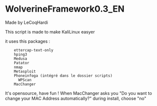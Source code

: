 # WolverineFramework0.3_EN

Made by LeCoqHardi


This script is made to make KaliLinux easyer

it uses this packages :

        ettercap-text-only
        hping3
        Medusa
        Patator
        nmap
        Metasploit
        Phoneinfoga (intégré dans le dossier scripts)
	      WPScan
       	MacChanger
        
        
It's opensource, have fun !
When MacChanger asks you "Do you want to change your MAC Address automatically?" during install, choose "no"
